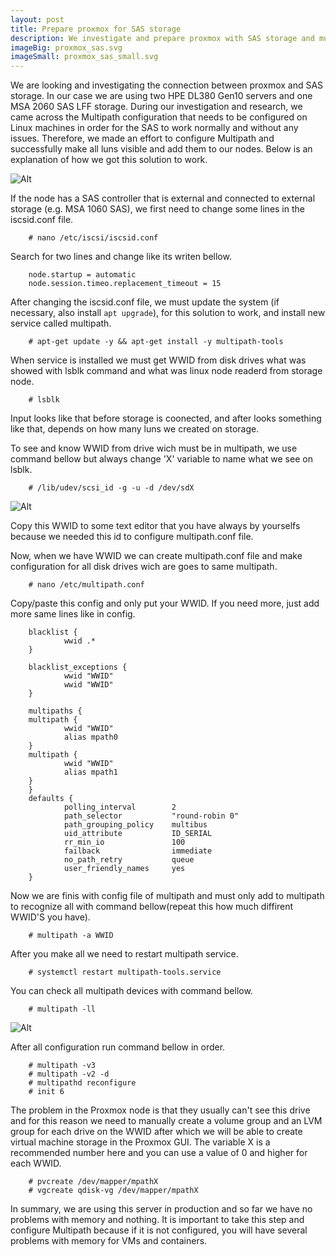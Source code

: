 ```yaml
---
layout: post
title: Prepare proxmox for SAS storage
description: We investigate and prepare proxmox with SAS storage and multipath
imageBig: proxmox_sas.svg
imageSmall: proxmox_sas_small.svg
---
```


We are looking and investigating the connection between proxmox and SAS storage. In our case we are using two HPE DL380 Gen10 servers and one MSA 2060 SAS LFF storage. During our investigation and research, we came across the Multipath configuration that needs to be configured on Linux machines in order for the SAS to work normally and without any issues. Therefore, we made an effort to configure Multipath and successfully make all luns visible and add them to our nodes. Below is an explanation of how we got this solution to work. 

![Alt](https://tomeksdev.com/new/postImages/proxmox_sas_small.svg "Proxmox")

If the node has a SAS controller that is external and connected to external storage (e.g. MSA 1060 SAS), we first need to change some lines in the iscsid.conf file.


        # nano /etc/iscsi/iscsid.conf

Search for two lines and change like its writen bellow.

        node.startup = automatic
        node.session.timeo.replacement_timeout = 15

After changing the iscsid.conf file, we must update the system (if necessary, also install ``apt upgrade``), for this solution to work, and install new service called multipath.

        # apt-get update -y && apt-get install -y multipath-tools

When service is installed we must get WWID from disk drives what was showed with lsblk command and what was linux node readerd from storage node.

        # lsblk

Input looks like that before storage is coonected, and after looks something like that, depends on how many luns we created on storage.

To see and know WWID from drive wich must be in multipath, we use command bellow but always change 'X' variable to name what we see on lsblk.

        # /lib/udev/scsi_id -g -u -d /dev/sdX

![Alt](https://tomeksdev.com/new/postImages/proxmox_wwid.png "Proxmox")

Copy this WWID to some text editor that you have always by yourselfs because we needed this id to configure multipath.conf file.

Now, when we have WWID we can create multipath.conf file and make configuration for all disk drives wich are goes to same multipath.

        # nano /etc/multipath.conf

Copy/paste this config and only put your WWID. If you need more, just add more same lines like in config.

        blacklist {
                wwid .*
        }

        blacklist_exceptions {
                wwid "WWID"
                wwid "WWID"
        }

        multipaths {
        multipath {
                wwid "WWID"
                alias mpath0
        }
        multipath {
                wwid "WWID"
                alias mpath1
        }
        }
        defaults {
                polling_interval        2
                path_selector           "round-robin 0"
                path_grouping_policy    multibus
                uid_attribute           ID_SERIAL
                rr_min_io               100
                failback                immediate
                no_path_retry           queue
                user_friendly_names     yes
        }

Now we are finis with config file of multipath and must only add to multipath to recognize all with command bellow(repeat this how much diffirent WWID'S you have).

        # multipath -a WWID

After you make all we need to restart multipath service.

        # systemctl restart multipath-tools.service

You can check all multipath devices with command bellow.

        # multipath -ll

![Alt](https://tomeksdev.com/new/postImages/proxmox_multipath.png "Proxmox")

After all configuration run command bellow in order.

        # multipath -v3
        # multipath -v2 -d
        # multipathd reconfigure
        # init 6

The problem in the Proxmox node is that they usually can't see this drive and for this reason we need to manually create a volume group and an LVM group for each drive on the WWID after which we will be able to create virtual machine storage in the Proxmox GUI. The variable X is a recommended number here and you can use a value of 0 and higher for each WWID.

        # pvcreate /dev/mapper/mpathX
        # vgcreate qdisk-vg /dev/mapper/mpathX

In summary, we are using this server in production and so far we have no problems with memory and nothing. It is important to take this step and configure Multipath because if it is not configured, you will have several problems with memory for VMs and containers.